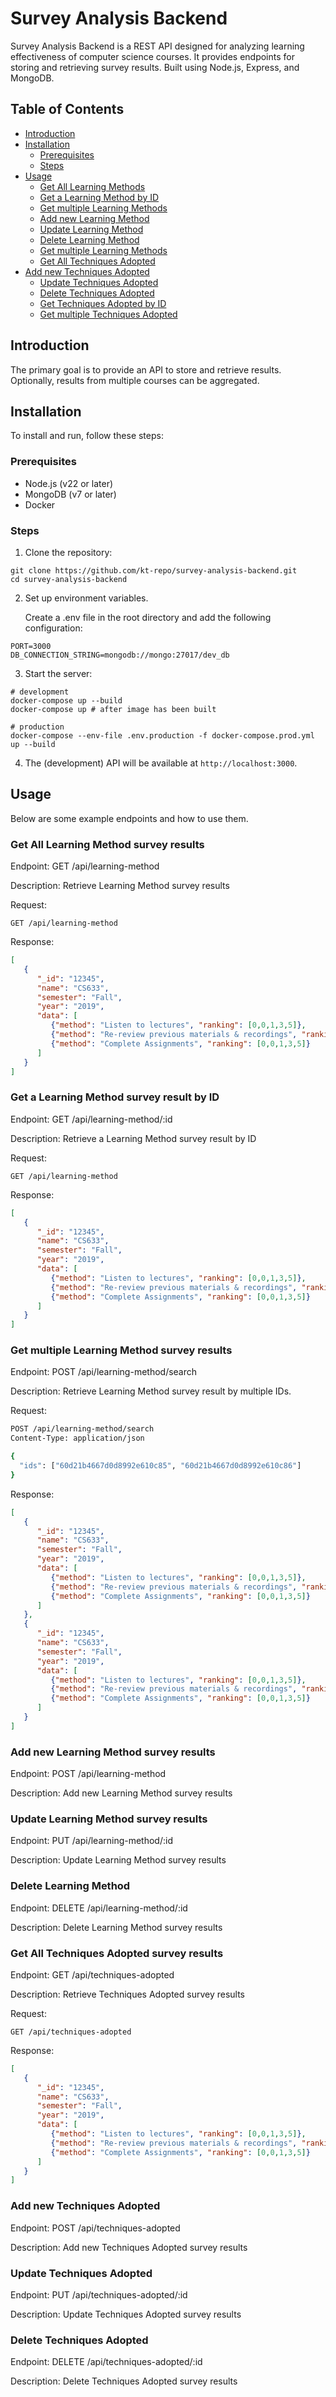 # Survey Analysis Backend

Survey Analysis Backend is a REST API designed for analyzing learning effectiveness of computer science courses. It
provides endpoints for storing and retrieving survey results. Built using Node.js, Express, and MongoDB.

## Table of Contents

- [Introduction](#introduction)
- [Installation](#installation)
  - [Prerequisites](#prerequisites)
  - [Steps](#steps)
- [Usage](#usage)
  - [Get All Learning Methods](#get-all-learning-methods)
  - [Get a Learning Method by ID](#get-a-learning-method-by-id)
  - [Get multiple Learning Methods](#get-multiple-learning-methods)
  - [Add new Learning Method](#add-new-learning-method)
  - [Update Learning Method](#update-learning-method)
  - [Delete Learning Method](#delete-learning-method)
  - [Get multiple Learning Methods](#get-multiple-learning-methods)
  - [Get All Techniques Adopted](#get-all-techniques-adopted)
- [Add new Techniques Adopted](#add-new-techniques-adopted)
  - [Update Techniques Adopted](#update-techniques-adopted)
  - [Delete Techniques Adopted](#delete-techniques-adopted)
  - [Get Techniques Adopted by ID](#get-a-learning-method-by-id)
  - [Get multiple Techniques Adopted](#get-multiple-learning-methods)

## Introduction

The primary goal is to provide an API to store and retrieve results. Optionally, results from multiple courses can be
aggregated.

## Installation

To install and run, follow these steps:

### Prerequisites

- Node.js (v22 or later)
- MongoDB (v7 or later)
- Docker

### Steps

1. Clone the repository:

```
git clone https://github.com/kt-repo/survey-analysis-backend.git
cd survey-analysis-backend
```

2. Set up environment variables.

   Create a .env file in the root directory and add the following configuration:

```
PORT=3000
DB_CONNECTION_STRING=mongodb://mongo:27017/dev_db
```

3. Start the server:

```
# development 
docker-compose up --build
docker-compose up # after image has been built

# production
docker-compose --env-file .env.production -f docker-compose.prod.yml up --build
```

4. The (development) API will be available at `http://localhost:3000`.

## Usage

Below are some example endpoints and how to use them.

### Get All Learning Method survey results

Endpoint: GET /api/learning-method

Description: Retrieve Learning Method survey results 

Request:

```
GET /api/learning-method
```

Response:

```json
[
   {
      "_id": "12345",
      "name": "CS633",
      "semester": "Fall",
      "year": "2019",
      "data": [
         {"method": "Listen to lectures", "ranking": [0,0,1,3,5]},
         {"method": "Re-review previous materials & recordings", "ranking": [0,0,1,3,5]},
         {"method": "Complete Assignments", "ranking": [0,0,1,3,5]}
      ]
   }
]

```

### Get a Learning Method survey result by ID

Endpoint: GET /api/learning-method/:id

Description: Retrieve a Learning Method survey result by ID

Request:

```
GET /api/learning-method
```

Response:

```json
[
   {
      "_id": "12345",
      "name": "CS633",
      "semester": "Fall",
      "year": "2019",
      "data": [
         {"method": "Listen to lectures", "ranking": [0,0,1,3,5]},
         {"method": "Re-review previous materials & recordings", "ranking": [0,0,1,3,5]},
         {"method": "Complete Assignments", "ranking": [0,0,1,3,5]}
      ]
   }
]

```

### Get multiple Learning Method survey results

Endpoint: POST /api/learning-method/search

Description: Retrieve Learning Method survey result by multiple IDs.

Request:

```bash
POST /api/learning-method/search
Content-Type: application/json

{
  "ids": ["60d21b4667d0d8992e610c85", "60d21b4667d0d8992e610c86"]
}
```

Response:

```json
[
   {
      "_id": "12345",
      "name": "CS633",
      "semester": "Fall",
      "year": "2019",
      "data": [
         {"method": "Listen to lectures", "ranking": [0,0,1,3,5]},
         {"method": "Re-review previous materials & recordings", "ranking": [0,0,1,3,5]},
         {"method": "Complete Assignments", "ranking": [0,0,1,3,5]}
      ]
   },
   {
      "_id": "12345",
      "name": "CS633",
      "semester": "Fall",
      "year": "2019",
      "data": [
         {"method": "Listen to lectures", "ranking": [0,0,1,3,5]},
         {"method": "Re-review previous materials & recordings", "ranking": [0,0,1,3,5]},
         {"method": "Complete Assignments", "ranking": [0,0,1,3,5]}
      ]
   }
]

```

### Add new Learning Method survey results 

Endpoint: POST /api/learning-method

Description: Add new Learning Method survey results

### Update Learning Method survey results

Endpoint: PUT /api/learning-method/:id

Description: Update Learning Method survey results

### Delete Learning Method 

Endpoint: DELETE /api/learning-method/:id

Description: Delete Learning Method survey results

### Get All Techniques Adopted survey results

Endpoint: GET /api/techniques-adopted

Description: Retrieve Techniques Adopted survey results

Request:

```
GET /api/techniques-adopted
```

Response:

```json
[
   {
      "_id": "12345",
      "name": "CS633",
      "semester": "Fall",
      "year": "2019",
      "data": [
         {"method": "Listen to lectures", "ranking": [0,0,1,3,5]},
         {"method": "Re-review previous materials & recordings", "ranking": [0,0,1,3,5]},
         {"method": "Complete Assignments", "ranking": [0,0,1,3,5]}
      ]
   }
]

```

### Add new Techniques Adopted 

Endpoint: POST /api/techniques-adopted

Description: Add new Techniques Adopted survey results

### Update Techniques Adopted 

Endpoint: PUT /api/techniques-adopted/:id

Description: Update Techniques Adopted survey results

### Delete Techniques Adopted

Endpoint: DELETE /api/techniques-adopted/:id

Description: Delete Techniques Adopted survey results